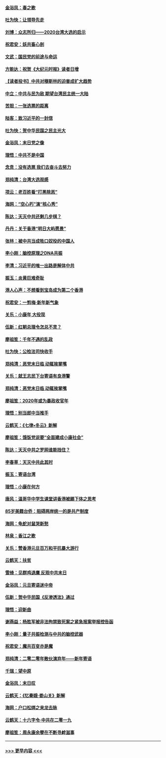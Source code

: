 #### [金浴凤：春之歌](../pages/nsc993/n11797687.md?t=01170233) 
#### [吐为快：让领导先走](../pages/nsc993/n11797512.md?t=01170233) 
#### [刘博：众志所归——2020台湾大选的启示](../pages/nsc993/n11796878.md?t=01170233) 
#### [祝君安：妖共畜心剖](../pages/nsc993/n11794273.md?t=01170233) 
#### [文武：国民党的前途与命运](../pages/nsc993/n11794198.md?t=01170233) 
#### [方能达：祝贺《大纪元时报》读者日增](../pages/nsc993/n11793807.md?t=01170233) 
#### [【读者投书】中共对穆斯林的迫害成扩大趋势](../pages/nsc993/n11791371.md?t=01170233) 
#### [中立：中共与民为敌 期望台湾民主统一大陆](../pages/nsc993/n11790392.md?t=01170233) 
#### [苦胆：一张选票的距离](../pages/nsc993/n11788914.md?t=01170233) 
#### [陆客：致习近平的一封信](../pages/nsc993/n11788867.md?t=01170233) 
#### [吐为快：贺中华民国之民主光大](../pages/nsc993/n11788618.md?t=01170233) 
#### [金浴凤：末日党之像](../pages/nsc993/n11787475.md?t=01170233) 
#### [理悟：中共不是中国](../pages/nsc993/n11787463.md?t=01170233) 
#### [念贲：没有选票  我们去奋斗去努力](../pages/nsc993/n11787398.md?t=01170233) 
#### [郑纯清：台湾大选观感](../pages/nsc993/n11786210.md?t=01170233) 
#### [项云：老百姓看“打黑除恶”](../pages/nsc993/n11785398.md?t=01170233) 
#### [海网：“空心朽”演“核心秀”](../pages/nsc993/n11783874.md?t=01170233) 
#### [陈达：天灭中共还剩几步棋？](../pages/nsc993/n11783719.md?t=01170233) 
#### [丹丹：关于香港“明日大屿愿景”](../pages/nsc993/n11783273.md?t=01170233) 
#### [张林：被中共当成牲口奴役的中国人](../pages/nsc993/n11782397.md?t=01170233) 
#### [李小刚：脑控原理之DNA共振](../pages/nsc993/n11780962.md?t=01170233) 
#### [李清：习近平的唯一出路是解体中共](../pages/nsc993/n11780866.md?t=01170233) 
#### [振玉：炎黄巨难奇耻](../pages/nsc993/n11779632.md?t=01170233) 
#### [港人心声：不想看到宝岛成为第二个香港](../pages/nsc993/n11778817.md?t=01170233) 
#### [祝君安：一剪梅‧新年新气象](../pages/nsc993/n11776340.md?t=01170233) 
#### [关乐：小康年 大役现](../pages/nsc993/n11774213.md?t=01170233) 
#### [伍新：红朝总理令怎总不灵？](../pages/nsc993/n11770813.md?t=01170233) 
#### [廖祖笙：千年不遇的乱政](../pages/nsc993/n11770373.md?t=01170233) 
#### [吐为快：公检法司快收手](../pages/nsc993/n11770359.md?t=01170233) 
#### [郑纯清：恶党末日临 动辄挨掌嘴](../pages/nsc993/n11769912.md?t=01170233) 
#### [关乐：就王志民下台寄语有良港警](../pages/nsc993/n11769903.md?t=01170233) 
#### [郑纯清：恶党末日临 动辄挨掌嘴](../pages/nsc993/n11769356.md?t=01170233) 
#### [廖祖笙：2020年或为暴政收官年](../pages/nsc993/n11768216.md?t=01170233) 
#### [理悟：别当郎中当推手](../pages/nsc993/n11768243.md?t=01170233) 
#### [云鹤天：《七律▪冬云》新解](../pages/nsc993/n11768204.md?t=01170233) 
#### [廖祖笙：饿饭党说要“全面建成小康社会”](../pages/nsc993/n11767482.md?t=01170233) 
#### [陈达：天灭中共之罗网谁能挡住？](../pages/nsc993/n11767465.md?t=01170233) 
#### [李春草：天灭中共此其时](../pages/nsc993/n11767452.md?t=01170233) 
#### [振玉：寄语台湾](../pages/nsc993/n11767432.md?t=01170233) 
#### [理悟：小康在何方](../pages/nsc993/n11767394.md?t=01170233) 
#### [唐风：温哥华中学生课堂讲香港被踢下体之思考](../pages/nsc993/n11766848.md?t=01170233) 
#### [85岁美籍台侨：阻碍两岸统一的是共产制度](../pages/nsc993/n11765043.md?t=01170233) 
#### [海网：龟蛇对鼠哭新愁](../pages/nsc993/n11764895.md?t=01170233) 
#### [林泉：香江之歌](../pages/nsc993/n11764415.md?t=01170233) 
#### [关乐：赞香港元旦百万和平抗暴大游行](../pages/nsc993/n11764382.md?t=01170233) 
#### [云鹤天：扶贫](../pages/nsc993/n11764245.md?t=01170233) 
#### [雪绮：见群鸡退鹰  反观中共末日](../pages/nsc993/n11762112.md?t=01170233) 
#### [金浴凤：元旦寄语迷中帝](../pages/nsc993/n11761788.md?t=01170233) 
#### [伍新：贺中华民国《反渗透法》通过](../pages/nsc993/n11761994.md?t=01170233) 
#### [理悟：迎新曲](../pages/nsc993/n11761152.md?t=01170233) 
#### [谢燕益：杨胜军被非法拘禁致死案之紧急报案举报控告函](../pages/nsc993/n11756134.md?t=01170233) 
#### [李小刚：量子共振检测与中共的脑控武器](../pages/nsc993/n11754518.md?t=01170233) 
#### [祝君安：魔共百变亦是魔](../pages/nsc993/n11754469.md?t=01170233) 
#### [郑纯清：二零二零年散伙演弃年——新年寄语](../pages/nsc993/n11754195.md?t=01170233) 
#### [千瑞：望中原](../pages/nsc993/n11754159.md?t=01170233) 
#### [金浴凤：末日叹](../pages/nsc993/n11752359.md?t=01170233) 
#### [云鹤天：《忆秦娥‧娄山关》新解](../pages/nsc993/n11752348.md?t=01170233) 
#### [海网：户口松绑之来龙去脉](../pages/nsc993/n11752328.md?t=01170233) 
#### [云鹤天：十六字令‧中共在二零一九](../pages/nsc993/n11752305.md?t=01170233) 
#### [廖祖笙：周永康余孽在不断寻衅滋事](../pages/nsc993/n11751013.md?t=01170233) 

----
#### [ >>> 更早内容 <<< ](../indexes/nsc993-earlier.md)
